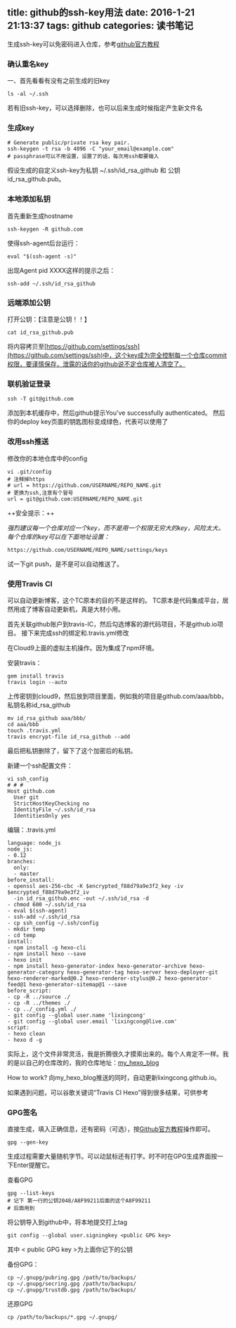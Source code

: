 title: github的ssh-key用法
date: 2016-1-21 21:13:37
tags: github
categories: 读书笔记
---
生成ssh-key可以免密码进入仓库，参考[github官方教程](https://help.github.com/articles/generating-ssh-keys/)
<!-- more -->
### 确认重名key
一、首先看看有没有之前生成的旧key

	ls -al ~/.ssh
    
若有旧ssh-key，可以选择删除，也可以后来生成时候指定产生新文件名

### 生成key

	# Generate public/private rsa key pair.
	ssh-keygen -t rsa -b 4096 -C "your_email@example.com"
	# passphrase可以不用设置，设置了的话，每次用ssh都要输入

假设生成的自定义ssh-key为私钥 ~/.ssh/id_rsa_github 和 公钥 id_rsa_github.pub。
    
### 本地添加私钥

首先重新生成hostname

	ssh-keygen -R github.com
    
使得ssh-agent后台运行：

	eval "$(ssh-agent -s)"
    
出现Agent pid XXXX这样的提示之后：

    ssh-add ~/.ssh/id_rsa_github

### 远端添加公钥

打开公钥：【注意是公钥！！】

	cat id_rsa_github.pub
    
将内容拷贝至[https://github.com/settings/ssh](https://github.com/settings/ssh)中，这个key成为完全控制每一个仓库commit权限，要谨慎保存，泄露的话你的github说不定仓库被人清空了。

    
### 联机验证登录

	ssh -T git@github.com
    
添加到本机缓存中，然后github提示You've successfully authenticated。
然后你的deploy key页面的钥匙图标变成绿色，代表可以使用了

### 改用ssh推送

修改你的本地仓库中的config

	vi .git/config
    # 注释掉https
    # url = https://github.com/USERNAME/REPO_NAME.git
    # 更换为ssh,注意有个冒号
    url = git@github.com:USERNAME/REPO_NAME.git
    
++安全提示：++

*强烈建议每一个仓库对应一个key，而不是用一个权限无穷大的key，风险太大。
每个仓库的key可以在下面地址设置：*

	https://github.com/USERNAME/REPO_NAME/settings/keys
    
试一下git push，是不是可以自动推送了。

### 使用Travis CI
可以自动更新博客，这个TC原本的目的不是这样的。
TC原本是代码集成平台，居然用成了博客自动更新机，真是大材小用。

首先关联github账户到travis-IC，然后勾选博客的源代码项目，不是github.io项目。
接下来完成ssh的绑定和.travis.yml修改

在Cloud9上面的虚拟主机操作。因为集成了npm环境。

安装travis：

	gem install travis
    travis login --auto

上传密钥到cloud9，然后放到项目里面，例如我的项目是github.com/aaa/bbb，私钥名称id_rsa_github

	mv id_rsa_github aaa/bbb/
    cd aaa/bbb
    touch .travis.yml
    travis encrypt-file id_rsa_github --add

最后把私钥删除了，留下了这个加密后的私钥。

新建一个ssh配置文件：
	
    vi ssh_config
    # # #
    Host github.com
      User git
      StrictHostKeyChecking no
      IdentityFile ~/.ssh/id_rsa
      IdentitiesOnly yes

编辑：.travis.yml
    
    language: node_js
    node_js:
    - 0.12
    branches:
      only:
      - master
    before_install:
    - openssl aes-256-cbc -K $encrypted_f88d79a9e3f2_key -iv $encrypted_f88d79a9e3f2_iv
      -in id_rsa_github.enc -out ~/.ssh/id_rsa -d
    - chmod 600 ~/.ssh/id_rsa
    - eval $(ssh-agent)
    - ssh-add ~/.ssh/id_rsa
    - cp ssh_config ~/.ssh/config
    - mkdir temp
    - cd temp
    install:
    - npm install -g hexo-cli
    - npm install hexo --save
    - hexo init
    - npm install hexo-generator-index hexo-generator-archive hexo-generator-category hexo-generator-tag hexo-server hexo-deployer-git hexo-renderer-marked@0.2 hexo-renderer-stylus@0.2 hexo-generator-feed@1 hexo-generator-sitemap@1 --save
    before_script:
    - cp -R ../source ./
    - cp -R ../themes ./
    - cp ../_config.yml ./
    - git config --global user.name 'lixingcong'
    - git config --global user.email 'lixingcong@live.com'
    script:
    - hexo clean
    - hexo d -g

实际上，这个文件非常灵活，我是折腾很久才摸索出来的。每个人肯定不一样。我的是以自己的仓库改的，我的仓库地址：[my_hexo_blog](https://github.com/lixingcong/my_hexo_blog)

How to work? 向my_hexo_blog推送的同时，自动更新lixingcong.github.io。

如果遇到问题，可以谷歌关键词“Travis CI Hexo”得到很多结果，可供参考

### GPG签名

直接生成，填入正确信息，还有密码（可选），按[Github官方教程](https://help.github.com/articles/generating-a-new-gpg-key/)操作即可。

	gpg --gen-key

生成过程需要大量随机字节。可以动鼠标还有打字。时不时在GPG生成界面按一下Enter提醒它。

查看GPG

	gpg --list-keys
    # 记下 第一行的公钥2048/A8F99211后面的这个A8F99211
    # 后面用到

将公钥导入到github中，将本地提交打上tag

	git config --global user.signingkey <public GPG key>

其中 < public GPG key \>为上面你记下的公钥

备份GPG：

	cp ~/.gnupg/pubring.gpg /path/to/backups/
    cp ~/.gnupg/secring.gpg /path/to/backups/
    cp ~/.gnupg/trustdb.gpg /path/to/backups/
    
还原GPG

	cp /path/to/backups/*.gpg ~/.gnupg/
